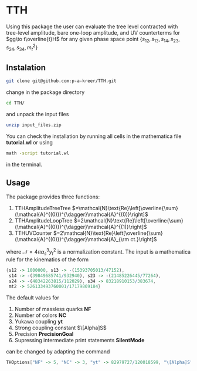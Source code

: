 # TTH

Using this package the user can evaluate the tree level contracted with tree-level amplitude, bare one-loop amplitude, and UV counterterms for $gg\to t\overline{t}H$ for any given phase space point $\{s_{12}, s_{13}, s_{14}, s_{23}, s_{24}, s_{34}, m_t^2\}$

## Instalation

```bash
git clone git@github.com:p-a-kreer/TTH.git
```

change in the package directory

```bash
cd TTH/
```

and unpack the input files

```bash
unzip input_files.zip
```

You can check the installation by running all cells in the mathematica file **tutorial.wl** or using

```bash 
math -script tutorial.wl
```

in the terminal.

## Usage

The package provides three functions: 

1. TTHAmplitudeTreeTree $=\mathcal{N}\text{Re}\left[\overline{\sum}(\mathcal{A}^{(0)})^{\dagger}\mathcal{A}^{(0)}\right]$
2. TTHAmplitudeLoopTree $=2\mathcal{N}\text{Re}\left[\overline{\sum}(\mathcal{A}^{(0)})^{\dagger}\mathcal{A}^{(1)}\right]$
3. TTHUVCounter $=2\mathcal{N}\text{Re}\left[\overline{\sum}(\mathcal{A}^{(0)})^{\dagger}\mathcal{A}_{\rm ct.}\right]$

where $\mathcal{N}=4\pi \alpha_s^3 y_t^2$ is a normalization constant. The input is a mathematica rule for the kinematics of the form  

```mathematica
{s12 -> 1000000, s13 -> -(15393705013/47152), 
 s14 -> -(39849685741/932940), s23 -> -(21485226445/77264), 
 s24 -> -(48342263815/112029), s34 -> 83218910153/383674, 
 mt2 -> 526133493760001/17179869184}
```

The default values for 

1. Number of massless quarks **NF**
2. Number of colors  **NC**
3. Yukawa coupling **yt**
4. Strong coupling constant $\[Alpha]S$
5. Precision **PrecisionGoal**
6. Supressing intermediate print statements **SilentMode**

can be changed by adapting the command 

```mathematica
THOptions["NF" -> 5, "NC" -> 3, "yt" -> 82979727/120018599, "\[Alpha]S" -> 59/500, "PrecisionGoal" -> 6, "SilentMode" -> False]
```






